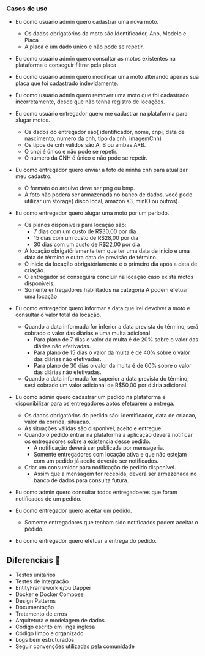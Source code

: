 ﻿### Casos de uso
- Eu como usuário admin quero cadastrar uma nova moto.
  - Os dados obrigatórios da moto são Identificador, Ano, Modelo e Placa
  - A placa é um dado único e não pode se repetir.
    
- Eu como usuário admin quero consultar as motos existentes na plataforma e conseguir filtrar pela placa.
- Eu como usuário admin quero modificar uma moto alterando apenas sua placa que foi cadastrado indevidamente.
- Eu como usuário admin quero remover uma moto que foi cadastrado incorretamente, desde que não tenha registro de locações.
- Eu como usuário entregador quero me cadastrar na plataforma para alugar motos.
  - Os dados do entregador são( identificador, nome, cnpj, data de nascimento, numero da cnh, tipo da cnh, imagemCnh)
  - Os tipos de cnh válidos são A, B ou ambas A+B.
  - O cnpj é único e não pode se repetir.
  - O número da CNH é único e não pode se repetir.
- Eu como entregador quero enviar a foto de minha cnh para atualizar meu cadastro.
  - O formato do arquivo deve ser png ou bmp.
  - A foto não poderá ser armazenada no banco de dados, você pode utilizar um storage( disco local, amazon s3, minIO ou outros).
- Eu como entregador quero alugar uma moto por um período.
  - Os planos disponíveis para locação são:
    - 7 dias com um custo de R$30,00 por dia
    - 15 dias com um custo de R$28,00 por dia
    - 30 dias com um custo de R$22,00 por dia
  - A locação obrigatóriamente tem que ter uma data de inicio e uma data de término e outra data de previsão de término.
  - O inicio da locação obrigatóriamente é o primeiro dia após a data de criação.
  - O entregador só conseguirá concluir na locação caso exista motos disponíveis.
  - Somente entregadores habilitados na categoria A podem efetuar uma locação
- Eu como entregador quero informar a data que irei devolver a moto e consultar o valor total da locação.
  - Quando a data informada for inferior a data prevista do término, será cobrado o valor das diárias e uma multa adicional
    - Para plano de 7 dias o valor da multa é de 20% sobre o valor das diárias não efetivadas.
    - Para plano de 15 dias o valor da multa é de 40% sobre o valor das diárias não efetivadas.
    - Para plano de 30 dias o valor da multa é de 60% sobre o valor das diárias não efetivadas.
  - Quando a data informada for superior a data prevista do término, será cobrado um valor adicional de R$50,00 por diária adicional.
- Eu como admin quero cadastrar um pedido na plataforma e disponibilizar para os entregadores aptos efetuarem a entrega.
  - Os dados obrigatórios do pedido são: identificador, data de criacao, valor da corrida, situacao.
  - As situações válidas são disponivel, aceito e entregue.
  - Quando o pedido entrar na plataforma a aplicação deverá notificar os entregadores sobre a existencia desse pedido.
    - A notificação deverá ser publicada por mensageria.
    - Somente entregadores com locação ativa e que não estejam com um pedido já aceito deverão ser notificados.
  - Criar um consumidor para notificação de pedido disponível.
    - Assim que a mensagem for recebida, deverá ser armazenada no banco de dados para consulta futura.
- Eu como admin quero consultar todos entregadoeres que foram notificados de um pedido.
- Eu como entregador quero aceitar um pedido.
  - Somente entregadores que tenham sido notificados podem aceitar o pedido.
- Eu como entregador quero efetuar a entrega do pedido.
      

## Diferenciais 🚀
- Testes unitários
- Testes de integração
- EntityFramework e/ou Dapper
- Docker e Docker Compose
- Design Patterns
- Documentação
- Tratamento de erros
- Arquitetura e modelagem de dados
- Código escrito em linga inglesa
- Código limpo e organizado
- Logs bem estruturados
- Seguir convenções utilizadas pela comunidade
  
